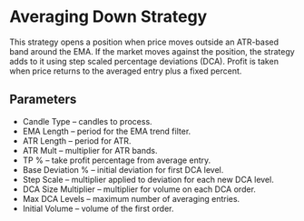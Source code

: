 # Averaging Down Strategy

This strategy opens a position when price moves outside an ATR-based band around the EMA. If the market moves against the position, the strategy adds to it using step scaled percentage deviations (DCA). Profit is taken when price returns to the averaged entry plus a fixed percent.

## Parameters
- Candle Type – candles to process.
- EMA Length – period for the EMA trend filter.
- ATR Length – period for ATR.
- ATR Mult – multiplier for ATR bands.
- TP % – take profit percentage from average entry.
- Base Deviation % – initial deviation for first DCA level.
- Step Scale – multiplier applied to deviation for each new DCA level.
- DCA Size Multiplier – multiplier for volume on each DCA order.
- Max DCA Levels – maximum number of averaging entries.
- Initial Volume – volume of the first order.
